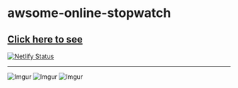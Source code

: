 # awsome-online-stopwatch
## **[Click here to see](https://awesomeonlinestopwatch.netlify.app/)**
[![Netlify Status](https://api.netlify.com/api/v1/badges/f1a84c0d-4bc5-419c-9ed4-6f41c9b6c7b3/deploy-status)](https://app.netlify.com/sites/awesomeonlinestopwatch/deploys)
___
![Imgur](https://i.imgur.com/1pWTh2y.png)
![Imgur](https://i.imgur.com/6dYExQu.png)
![Imgur](https://i.imgur.com/urPOmO3.png)
